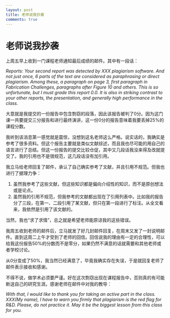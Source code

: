 ```yaml
---
layout: post
title: 老师说我抄袭
comments: true
---
```


# 老师说我抄袭

上周五早上收到一门课程老师通知最后成绩的邮件。其中有一段话：

*Reports: Your second report was detected by XXX plagiarism software. And not just once, 6 parts of the text are considered as paraphrasing or direct plagiarism.  Among these, a paragraph on page 3, first paragraph in Fabrication Challenges, paragraphs after Figure 10 and others. This is so unfortunate, but I must grade this report 0.0. It is also in striking contrast to your other reports, the presentation, and generally high performance in the class.*

大意就是我提交的一份报告中包含剽窃的段落，因此该报告被判了0分。因为这门课一共要提交三分报告和进行最终演讲，这一份0分的报告意味着我要丢掉25%的课程分数。

我听到该消息第一感觉就是震惊，没想到这名老师这么严格。说实话的，我确实是参考了很多资料。但这个报告主要就是类似文献综述，而且我也尽可能的用自己的语言进行了总结。但这一份报告的提交比较仓促，其中又几段话我没来得及改就提交了。我的引用也不是很规范，这几段话没有加引用。

我立马给老师回复了邮件，承认了自己确实参考了文献，并且引用不规范。但我也进行了据理力争：

1. 虽然我参考了这些文献，但这些知识都是偏向介绍性的知识，而不是原创想法或是论点。
2. 虽然我的引用不规范，但我参考的文献都出现在了引用列表中。比如我的报告分了三段，在第一、二段引用了某文献，但只在第一段进行了标注。从全文看来，我依然是引用了该文献的。

当然，我也“求了求情”，总之就是希望老师能原谅我的这些错误。

我周五收到老师的邮件后，立马就发了好几封邮件回复，在周末又发了一封说明邮件。直到这周二上午才受到了老师的回信。回信说我的理由有一定的合理性，可以给我这份报告50%的分数而不是零分，如果仍然不满意的话就需要和其他老师或者学校讨论。

从0分变成了50%，我当然已经满意了，毕竟我确实存在失误，于是就回复老师了邮件表示接收和感谢。

不得不说，做学术必须要严谨。好在这次剽窃出现在课程报告中，否则真的有可能断送自己的研究生涯。感谢老师在邮件中对我的教导：

*With that, I would like to thank you for taking an active part in the class. XXX(My name), I have to warn you firmly that plagiarism is the red flag for R&D. Please, do not practice it. May it be the biggest lesson from this class for you.*
